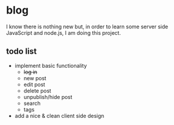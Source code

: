 blog
====

I know there is nothing new but, in order to learn some server side JavaScript and node.js, I am doing this project.

todo list
---------
* implement basic functionality
  - ~~log in~~
  - new post
  - edit post
  - delete post
  - unpublish/hide post
  - search
  - tags
* add a nice & clean client side design

 